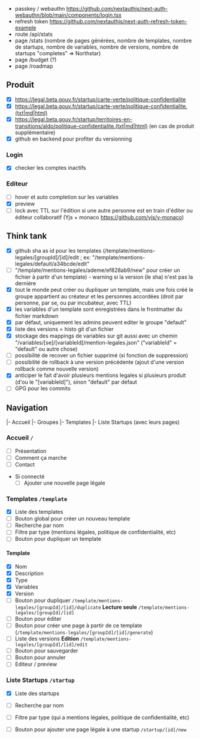 - passkey / webauthn https://github.com/nextauthjs/next-auth-webauthn/blob/main/components/login.tsx
- refresh token https://github.com/nextauthjs/next-auth-refresh-token-example
- route /api/stats
- page /stats (nombre de pages générées, nombre de templates, nombre de startups, nombre de variables, nombre de versions, nombre de startups "completes" => Northstar)
- page /budget (?)
- page /roadmap


## Produit
- [x] https://legal.beta.gouv.fr/startup/carte-verte/politique-confidentialite
- [x] https://legal.beta.gouv.fr/startup/carte-verte/politique-confidentialite.(txt|md|html)
- [x] https://legal.beta.gouv.fr/startup/territoires-en-transitions/aldo/politique-confidentialite.(txt|md|html) (en cas de produit supplémentaire)
- [x] github en backend pour profiter du versionning
### Login
- [x] checker les comptes inactifs

### Editeur
- [ ] hover et auto completion sur les variables
- [x] preview
- [ ] lock avec TTL sur l'édition si une autre personne est en train d'éditer ou éditeur collaboratif (Yjs + monaco https://github.com/yjs/y-monaco)

## Think tank
- [x] github sha as id pour les templates (/template/mentions-legales/[groupId]/[id]/edit ; ex: "/template/mentions-legales/default/a34bcde/edit"
- [ ] "/template/mentions-legales/ademe/ef828ab9/new" pour créer un fichier à partir d'un template) - warning si la version (le sha) n'est pas la dernière
- [x] tout le monde peut créer ou dupliquer un template, mais une fois créé le groupe appartient au créateur et les personnes accordées (droit par personne, par se, ou par incubateur, avec TTL)
- [x] les variables d'un template sont enregistrées dans le frontmatter du fichier markdown
- [x] par défaut, uniquement les admins peuvent editer le groupe "default"
- [x] liste des versions = histo git d'un fichier
- [x] stockage des mappings de variables sur git aussi avec un chemin "/variables/[se]/[variableId]/mention-legales.json" ("variableId" = "default" ou autre chose)
- [ ] possibilité de recover un fichier supprimé (si fonction de suppression)
- [ ] possibilité de rollback à une version précédente (ajout d'une version rollback comme nouvelle version)
- [x] anticiper le fait d'avoir plusieurs mentions legales si plusieurs produit (d'ou le "[variableId]"), sinon "default" par défaut 
- [ ] GPG pour les commits

## Navigation
|- Accueil
|- Groupes
|- Templates
|- Liste Startups (avec leurs pages)

### Accueil `/`
- [ ] Présentation
- [ ] Comment ça marche
- [ ] Contact
- Si connecté
  - [ ] Ajouter une nouvelle page légale

### Templates `/template`
- [x] Liste des templates
- [ ] Bouton global pour créer un nouveau template
- [ ] Recherche par nom
- [ ] Filtre par type (mentions légales, politique de confidentialité, etc)
- [ ] Bouton pour dupliquer un template

#### Template
- [x] Nom
- [x] Description
- [x] Type
- [x] Variables
- [x] Version
- [ ] Bouton pour dupliquer `/template/mentions-legales/[groupId]/[id]/duplicate`
**Lecture seule**  `/template/mentions-legales/[groupId]/[id]`
- [ ] Bouton pour éditer
- [ ] Bouton pour créer une page à partir de ce template (`/template/mentions-legales/[groupId]/[id]/generate`)
- [ ] Liste des versions
**Edition** `/template/mentions-legales/[groupId]/[id]/edit`
- [ ] Bouton pour sauvegarder
- [ ] Bouton pour annuler
- [ ] Editeur / preview

### Liste Startups `/startup`
- [x] Liste des startups
- [ ] Recherche par nom
- [ ] Filtre par type (qui a mentions légales, politique de confidentialité, etc)
- [ ] Bouton pour ajouter une page légale à une startup `/startup/[id]/new`



